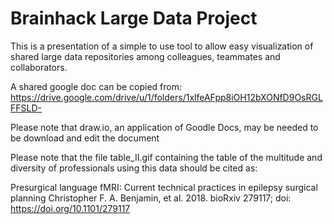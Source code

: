 # Brainhack Large Data Project

This is a presentation of a simple to use tool to allow easy visualization of shared large data repositories among colleagues, teammates and collaborators.

A shared google doc can be copied from:
https://drive.google.com/drive/u/1/folders/1xlfeAFpp8iOH12bXONfD9OsRGLFFSLD-

Please note that draw.io, an application of Goodle Docs, may be needed to be download and edit the document


Please note that the file table_II.gif containing the table of the multitude and diversity of professionals using this data should be cited as:

Presurgical language fMRI: Current technical practices in epilepsy surgical planning Christopher F. A. Benjamin, et al. 2018. bioRxiv 279117; doi: https://doi.org/10.1101/279117
